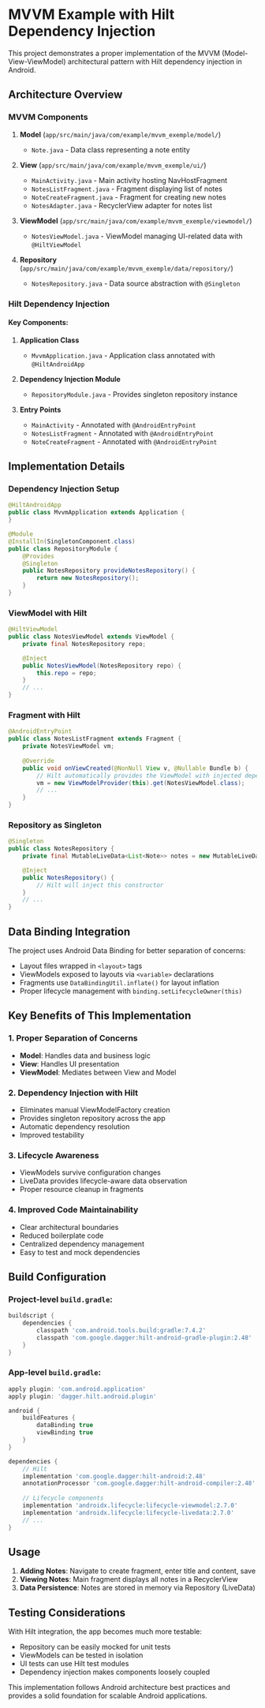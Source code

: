 # MVVM Example with Hilt Dependency Injection

This project demonstrates a proper implementation of the MVVM (Model-View-ViewModel) architectural pattern with Hilt dependency injection in Android.

## Architecture Overview

### MVVM Components

1. **Model** (`app/src/main/java/com/example/mvvm_exemple/model/`)
   - `Note.java` - Data class representing a note entity

2. **View** (`app/src/main/java/com/example/mvvm_exemple/ui/`)
   - `MainActivity.java` - Main activity hosting NavHostFragment
   - `NotesListFragment.java` - Fragment displaying list of notes
   - `NoteCreateFragment.java` - Fragment for creating new notes
   - `NotesAdapter.java` - RecyclerView adapter for notes list

3. **ViewModel** (`app/src/main/java/com/example/mvvm_exemple/viewmodel/`)
   - `NotesViewModel.java` - ViewModel managing UI-related data with `@HiltViewModel`

4. **Repository** (`app/src/main/java/com/example/mvvm_exemple/data/repository/`)
   - `NotesRepository.java` - Data source abstraction with `@Singleton`

### Hilt Dependency Injection

#### Key Components:

1. **Application Class**
   - `MvvmApplication.java` - Application class annotated with `@HiltAndroidApp`

2. **Dependency Injection Module**
   - `RepositoryModule.java` - Provides singleton repository instance

3. **Entry Points**
   - `MainActivity` - Annotated with `@AndroidEntryPoint`
   - `NotesListFragment` - Annotated with `@AndroidEntryPoint`
   - `NoteCreateFragment` - Annotated with `@AndroidEntryPoint`

## Implementation Details

### Dependency Injection Setup

```java
@HiltAndroidApp
public class MvvmApplication extends Application {
}
```

```java
@Module
@InstallIn(SingletonComponent.class)
public class RepositoryModule {
    @Provides
    @Singleton
    public NotesRepository provideNotesRepository() {
        return new NotesRepository();
    }
}
```

### ViewModel with Hilt

```java
@HiltViewModel
public class NotesViewModel extends ViewModel {
    private final NotesRepository repo;

    @Inject
    public NotesViewModel(NotesRepository repo) {
        this.repo = repo;
    }
    // ...
}
```

### Fragment with Hilt

```java
@AndroidEntryPoint
public class NotesListFragment extends Fragment {
    private NotesViewModel vm;
    
    @Override
    public void onViewCreated(@NonNull View v, @Nullable Bundle b) {
        // Hilt automatically provides the ViewModel with injected dependencies
        vm = new ViewModelProvider(this).get(NotesViewModel.class);
        // ...
    }
}
```

### Repository as Singleton

```java
@Singleton
public class NotesRepository {
    private final MutableLiveData<List<Note>> notes = new MutableLiveData<>(new ArrayList<>());

    @Inject
    public NotesRepository() {
        // Hilt will inject this constructor
    }
    // ...
}
```

## Data Binding Integration

The project uses Android Data Binding for better separation of concerns:

- Layout files wrapped in `<layout>` tags
- ViewModels exposed to layouts via `<variable>` declarations
- Fragments use `DataBindingUtil.inflate()` for layout inflation
- Proper lifecycle management with `binding.setLifecycleOwner(this)`

## Key Benefits of This Implementation

### 1. **Proper Separation of Concerns**
- **Model**: Handles data and business logic
- **View**: Handles UI presentation
- **ViewModel**: Mediates between View and Model

### 2. **Dependency Injection with Hilt**
- Eliminates manual ViewModelFactory creation
- Provides singleton repository across the app
- Automatic dependency resolution
- Improved testability

### 3. **Lifecycle Awareness**
- ViewModels survive configuration changes
- LiveData provides lifecycle-aware data observation
- Proper resource cleanup in fragments

### 4. **Improved Code Maintainability**
- Clear architectural boundaries
- Reduced boilerplate code
- Centralized dependency management
- Easy to test and mock dependencies

## Build Configuration

### Project-level `build.gradle`:
```gradle
buildscript {
    dependencies {
        classpath 'com.android.tools.build:gradle:7.4.2'
        classpath 'com.google.dagger:hilt-android-gradle-plugin:2.48'
    }
}
```

### App-level `build.gradle`:
```gradle
apply plugin: 'com.android.application'
apply plugin: 'dagger.hilt.android.plugin'

android {
    buildFeatures {
        dataBinding true
        viewBinding true
    }
}

dependencies {
    // Hilt
    implementation 'com.google.dagger:hilt-android:2.48'
    annotationProcessor 'com.google.dagger:hilt-android-compiler:2.48'
    
    // Lifecycle components
    implementation 'androidx.lifecycle:lifecycle-viewmodel:2.7.0'
    implementation 'androidx.lifecycle:lifecycle-livedata:2.7.0'
    // ...
}
```

## Usage

1. **Adding Notes**: Navigate to create fragment, enter title and content, save
2. **Viewing Notes**: Main fragment displays all notes in a RecyclerView
3. **Data Persistence**: Notes are stored in memory via Repository (LiveData)

## Testing Considerations

With Hilt integration, the app becomes much more testable:

- Repository can be easily mocked for unit tests
- ViewModels can be tested in isolation
- UI tests can use Hilt test modules
- Dependency injection makes components loosely coupled

This implementation follows Android architecture best practices and provides a solid foundation for scalable Android applications.